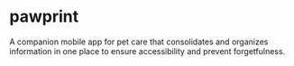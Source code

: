 # pawprint
A companion mobile app for pet care that consolidates and organizes information in one place to ensure accessibility and prevent forgetfulness.
